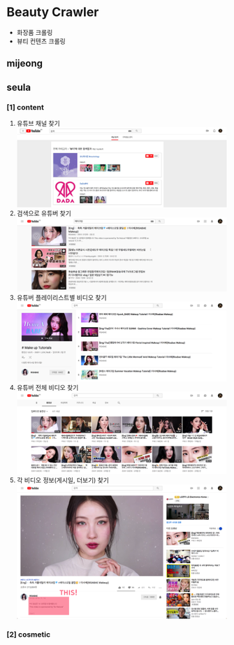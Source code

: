 # Beauty Crawler
- 화장품 크롤링
- 뷰티 컨텐츠 크롤링

## mijeong


## seula
### [1] content
1. 유튜브 채널 찾기
![](https://raw.githubusercontent.com/BeautyProject7th/Beauty-Crawler/master/seula/images/1.png)
2. 검색으로 유튜버 찾기
![](https://raw.githubusercontent.com/BeautyProject7th/Beauty-Crawler/master/seula/images/2.png)
3. 유튜버 플레이리스트별 비디오 찾기
![](https://raw.githubusercontent.com/BeautyProject7th/Beauty-Crawler/master/seula/images/3.png)
4. 유튜버 전체 비디오 찾기
![](https://raw.githubusercontent.com/BeautyProject7th/Beauty-Crawler/master/seula/images/4.png)
5. 각 비디오 정보(게시일, 더보기) 찾기
![](https://raw.githubusercontent.com/BeautyProject7th/Beauty-Crawler/master/seula/images/5.png)

### [2] cosmetic
